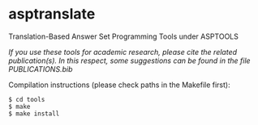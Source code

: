 # asptranslate

Translation-Based Answer Set Programming Tools under ASPTOOLS

*If you use these tools for academic research, please cite the related
publication(s). In this respect, some suggestions can be found in the
file PUBLICATIONS.bib*

Compilation instructions (please check paths in the Makefile first):

```
$ cd tools
$ make
$ make install
```

